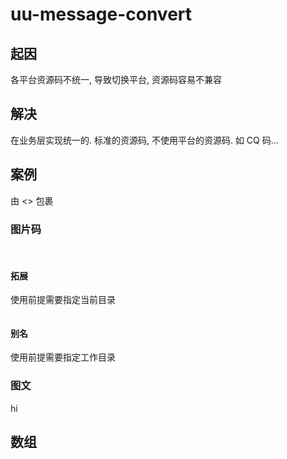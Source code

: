 # uu-message-convert

## 起因
各平台资源码不统一, 导致切换平台, 资源码容易不兼容

## 解决
在业务层实现统一的. 标准的资源码, 不使用平台的资源码. 如 CQ 码...

## 案例
由 <> 包裹

### 图片码
<image file="http://demo-image.com">
<image file="file:///c:\\demo.png">
  
#### 拓展  
使用前提需要指定当前目录

<image file="./demo.png">

#### 别名
使用前提需要指定工作目录
<image file="@/demo.png">

### 图文

hi <image file="http://demo-image.com">

## 数组
